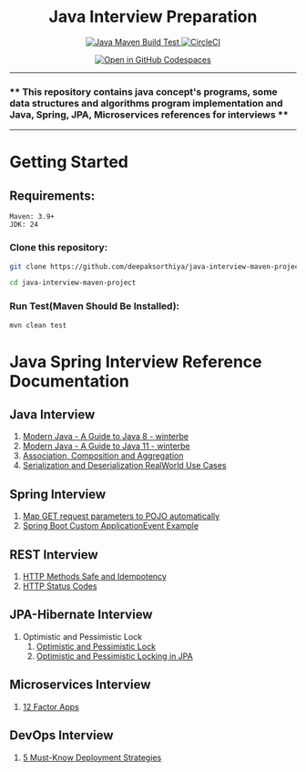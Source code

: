 <h1 style="text-align: center;">Java Interview Preparation</h1>

<p style="text-align: center;">
  <a href="https://github.com/deepaksorthiya/java-interview-maven-project/workflows/maven-build.yml">
    <img src="https://github.com/deepaksorthiya/java-interview-maven-project/actions/workflows/maven-build.yml/badge.svg" alt="Java Maven Build Test"/>
  </a>
  <a href="https://dl.circleci.com/status-badge/redirect/gh/deepaksorthiya/java-interview-maven-project/tree/main">
    <img src="https://dl.circleci.com/status-badge/img/gh/deepaksorthiya/java-interview-maven-project/tree/main.svg?style=svg" alt="CircleCI"/>
  </a>
</p>
<p style="text-align: center;">
  <a href="https://github.com/codespaces/new?hide_repo_select=true&ref=main&repo=774786801&skip_quickstart=true&machine=standardLinux32gb&devcontainer_path=.devcontainer%2Fdevcontainer.json">
    <img src="https://github.com/codespaces/badge.svg" alt="Open in GitHub Codespaces"/>
  </a>
</p>

---

### ** This repository contains java concept's programs, some data structures and algorithms program implementation and Java, Spring, JPA, Microservices references for interviews **

---

# Getting Started

## Requirements:

```
Maven: 3.9+
JDK: 24
```

### Clone this repository:

```bash
git clone https://github.com/deepaksorthiya/java-interview-maven-project.git
```

```bash
cd java-interview-maven-project
```

### Run Test(Maven Should Be Installed):

```bash
mvn clean test
```

# Java Spring Interview Reference Documentation

## Java Interview

1. [Modern Java - A Guide to Java 8 - winterbe](https://github.com/winterbe/java8-tutorial)
2. [Modern Java - A Guide to Java 11 - winterbe](https://winterbe.com/posts/2018/09/24/java-11-tutorial/)
3. [Association, Composition and Aggregation](https://www.geeksforgeeks.org/association-composition-aggregation-java/)
4. [Serialization and Deserialization RealWorld Use Cases](https://medium.com/@salvipriya97/serialization-and-deserialization-explained-with-examples-5e2e45af97ee)

## Spring Interview

1. [Map GET request parameters to POJO automatically](https://stackoverflow.com/questions/26612404/spring-map-get-request-parameters-to-pojo-automatically)
2. [Spring Boot Custom ApplicationEvent Example](https://medium.com/hprog99/mastering-events-in-spring-boot-a-comprehensive-guide-86348f968fc6)

## REST Interview

1. [HTTP Methods Safe and Idempotency](https://developer.mozilla.org/en-US/docs/Web/HTTP/Reference/Methods)
2. [HTTP Status Codes](https://developer.mozilla.org/en-US/docs/Web/HTTP/Reference/Status)

## JPA-Hibernate Interview

1. Optimistic and Pessimistic Lock
    1. [Optimistic and Pessimistic Lock](https://docs.jboss.org/hibernate/stable/orm/userguide/html_single/Hibernate_User_Guide.html#locking)
    2. [Optimistic and Pessimistic Locking in JPA](https://hackernoon.com/optimistic-and-pessimistic-locking-in-jpa)

## Microservices Interview

1. [12 Factor Apps](https://www.redhat.com/en/blog/12-factor-app)

## DevOps Interview

1. [5 Must-Know Deployment Strategies](https://newsletter.systemdesigncodex.com/p/5-must-know-deployment-strategies)
